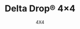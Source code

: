 ---
title: "Delta Drop® 4×4"
image_primary: "img/A-_Marketing_Argentina-Handoff_Product-Render-Handoff_OUTPUT_Delta-Drop_Delta-Drop-4x4-FullPattern-Circle_Ceiling_DeltaDrop-4x4-Full-Pattern-Circle-v1-1600x1600.png"
image_secondary: "img/Arktura-Delta-Drop-BWB-St-Louis-Park-MN_WEB_6-scaled.jpg"
description: "Delta%20Drop%AE%204x4%20brings%20faceted%2C%20dimensional%20geometry%20to%20your%20design%2C%20in%20a%20square%20panel%20that%u2019s%20great%20for%20adding%20depth%20to%20your%20design.%20Plus%2C%20it%20offers%20easy%20installation%2C%20using%20quick%20torsion%20spring%20attachment%20across%20standard%20ceiling%20grid%20systems%2C%20or%20simple%20wall%20attachment%20using%20our%20Vertika%20channel%20system.%20Integrated%20backlighting%20is%20available%20if%20you%20want%20to%20add%20some%20light%20to%20your%20design%2C%20or%20try%20our%20Soft%20Sound%AE%20backer%20if%20you%20are%20looking%20for%20an%20acoustic%20solution."
designer: "Arktura"
subtitle: "4X4"
href: "https://arktura.com/product/delta-drop-4x4/"
tags: 
  - "arktura"
  - "Acoustic"
  - "Ceiling Panels"
  - "Lighting"
  - "Wall Panels"
  - "wall-panels"
category: "wall-panels"
manufacturer: "Arktura"
slug: "/manufacturers/arktura/wall-panels/arktura-delta-drop-4-4"
---